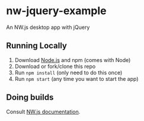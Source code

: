 # nw-jquery-example
An NW.js desktop app with jQuery

## Running Locally

1. Download [Node.js](https://nodejs.org) and npm (comes with Node)
1. Download or fork/clone this repo
1. Run `npm install` (only need to do this once)
1. Run `npm start` (any time you want to start the app)

## Doing builds

Consult [NW.js documentation](https://nwjs.io).
